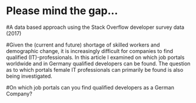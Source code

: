 # Please mind the gap...
#A data based approach using the Stack Overflow developer survey data (2017)

#Given the (current and future) shortage of skilled workers and demographic change, it is increasingly difficult for companies to find qualified (IT)-professionals. In this article I examined on which job portals worldwide and in Germany qualified developers can be found. The question as to which portals female IT professionals can primarily be found is also being investigated.

#On which job portals can you find qualified developers as a German Company?
